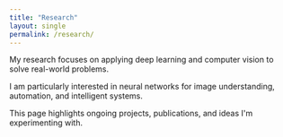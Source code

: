 ```yaml
---
title: "Research"
layout: single
permalink: /research/
---
```


My research focuses on applying deep learning and computer vision to solve real-world problems.

I am particularly interested in neural networks for image understanding, automation, and intelligent systems.

This page highlights ongoing projects, publications, and ideas I'm experimenting with.
